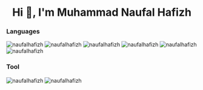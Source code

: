 <h1 align="center">Hi 👋, I'm Muhammad Naufal Hafizh</h1>


<h3 align="left">Languages</h3>
<p>
  <img src="https://img.shields.io/badge/HTML5-E34F26?style=for-the-badge&logo=html5&logoColor=white" alt="naufalhafizh" />
  <img src="https://img.shields.io/badge/CSS3-1572B6?style=for-the-badge&logo=css3&logoColor=white" alt="naufalhafizh" />
  <img src="https://img.shields.io/badge/JavaScript-F7DF1E?style=for-the-badge&logo=javascript&logoColor=black" alt="naufalhafizh" />
  <img src="https://img.shields.io/badge/PHP-777BB4?style=for-the-badge&logo=php&logoColor=white" alt="naufalhafizh" />
  <img src="https://img.shields.io/badge/Bootstrap-563D7C?style=for-the-badge&logo=bootstrap&logoColor=white" alt="naufalhafizh" />
  <img src="https://img.shields.io/badge/Tailwind_CSS-38B2AC?style=for-the-badge&logo=tailwind-css&logoColor=white" alt="naufalhafizh" />
</p>

<h3 align="left">Tool</h3>

<p>
  <img align="center" src="https://github-readme-stats.vercel.app/api/top-langs/?username=naufalhafizh" alt="naufalhafizh" />
  <img align="center" src="https://github-readme-stats.vercel.app/api?username=naufalhafizh" alt="naufalhafizh" />
</p>
